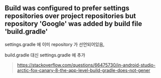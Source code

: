 

## Build was configured to prefer settings repositories over project repositories but repository 'Google' was added by build file 'build.gradle'


settings.gradle 에 이미 repository 가 선언되어있음,

build.gradle 대신 settings.gradle 에 추가

> https://stackoverflow.com/questions/66475730/in-android-studio-arctic-fox-canary-8-the-app-level-build-gradle-does-not-gener
<!--stackedit_data:
eyJoaXN0b3J5IjpbLTEzOTY3NDgxMzNdfQ==
-->